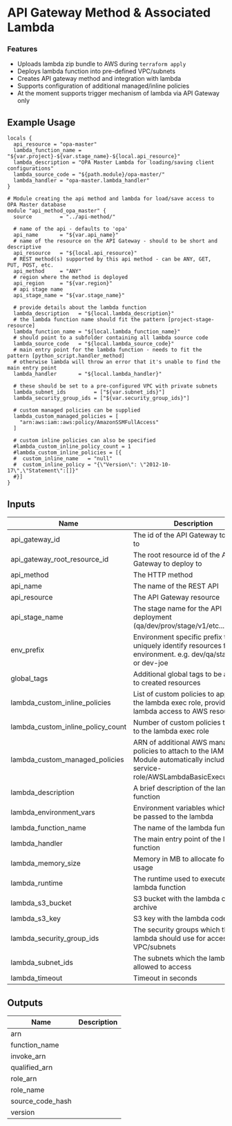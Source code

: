 # API Gateway Method & Associated Lambda

### Features
- Uploads lambda zip bundle to AWS during `terraform apply`
- Deploys lambda function into pre-defined VPC/subnets
- Creates API gateway method and integration with lambda
- Supports configuration of additional managed/inline policies
- At the moment supports trigger mechanism of lambda via API Gateway only

## Example Usage
```hcl
locals {
  api_resource = "opa-master"  
  lambda_function_name = "${var.project}-${var.stage_name}-${local.api_resource}"
  lambda_description = "OPA Master Lambda for loading/saving client configurations"
  lambda_source_code = "${path.module}/opa-master/"
  lambda_handler = "opa-master.lambda_handler"
}

# Module creating the api method and lambda for load/save access to OPA Master database
module "api_method_opa_master" {
  source         = "../api-method/"

  # name of the api - defaults to 'opa' 
  api_name       = "${var.api_name}"
  # name of the resource on the API Gateway - should to be short and descriptive
  api_resource   = "${local.api_resource}"
  # REST method(s) supported by this api method - can be ANY, GET, PUT, POST, etc.
  api_method     = "ANY"
  # region where the method is deployed
  api_region     = "${var.region}"
  # api stage name
  api_stage_name = "${var.stage_name}"

  # provide details about the lambda function
  lambda_description   = "${local.lambda_description}"
  # the lambda function name should fit the pattern [project-stage-resource]
  lambda_function_name = "${local.lambda_function_name}"
  # should point to a subfolder containing all lambda source code
  lambda_source_code   = "${local.lambda_source_code}"
  # main entry point for the lambda function - needs to fit the pattern [python_script.handler_method]
  # otherwise lambda will throw an error that it's unable to find the main entry point
  lambda_handler       = "${local.lambda_handler}"

  # these should be set to a pre-configured VPC with private subnets
  lambda_subnet_ids         = ["${var.subnet_ids}"]
  lambda_security_group_ids = ["${var.security_group_ids}"]

  # custom managed policies can be supplied
  lambda_custom_managed_policies = [
    "arn:aws:iam::aws:policy/AmazonSSMFullAccess"
  ]

  # custom inline policies can also be specified
  #lambda_custom_inline_policy_count = 1
  #lambda_custom_inline_policies = [{
  #  custom_inline_name   = "null"
  #  custom_inline_policy = "{\"Version\": \"2012-10-17\",\"Statement\":[]}"
  #}]    
}
```



## Inputs

| Name | Description | Type | Default | Required |
|------|-------------|:----:|:-----:|:-----:|
| api\_gateway\_id | The id of the API Gateway to deploy to | string | n/a | yes |
| api\_gateway\_root\_resource\_id | The root resource id of the API Gateway to deploy to | string | n/a | yes |
| api\_method | The HTTP method | string | `"GET"` | no |
| api\_name | The name of the REST API | string | `"opa"` | no |
| api\_resource | The API Gateway resource | string | n/a | yes |
| api\_stage\_name | The stage name for the API deployment (qa/dev/prov/stage/v1/etc...) | string | `"dev"` | no |
| env\_prefix | Environment specific prefix to uniquely identify resources for an environment. e.g. dev/qa/state/prod or dev-joe | string | n/a | yes |
| global\_tags | Additional global tags to be applied to created resources | map | n/a | yes |
| lambda\_custom\_inline\_policies | List of custom policies to apply to the lambda exec role, provides lambda access to AWS resources | list | `<list>` | no |
| lambda\_custom\_inline\_policy\_count | Number of custom policies to apply to the lambda exec role | string | `"0"` | no |
| lambda\_custom\_managed\_policies | ARN of additional AWS managed policies to attach to the IAM Role. Module automatically includes service-role/AWSLambdaBasicExecutionRole | list | `<list>` | no |
| lambda\_description | A brief description of the lambda function | string | n/a | yes |
| lambda\_environment\_vars | Environment variables which need to be passed to the lambda | map | `<map>` | no |
| lambda\_function\_name | The name of the lambda function | string | n/a | yes |
| lambda\_handler | The main entry point of the lambda function | string | n/a | yes |
| lambda\_memory\_size | Memory in MB to allocate for lambda usage | string | `"128"` | no |
| lambda\_runtime | The runtime used to execute the lambda function | string | `"python3.6"` | no |
| lambda\_s3\_bucket | S3 bucket with the lambda code archive | string | n/a | yes |
| lambda\_s3\_key | S3 key with the lambda code archive | string | n/a | yes |
| lambda\_security\_group\_ids | The security groups which the lambda should use for access to the VPC/subnets | list | n/a | yes |
| lambda\_subnet\_ids | The subnets which the lambda is allowed to access | list | n/a | yes |
| lambda\_timeout | Timeout in seconds | string | `"300"` | no |

## Outputs

| Name | Description |
|------|-------------|
| arn |  |
| function\_name |  |
| invoke\_arn |  |
| qualified\_arn |  |
| role\_arn |  |
| role\_name |  |
| source\_code\_hash |  |
| version |  |

